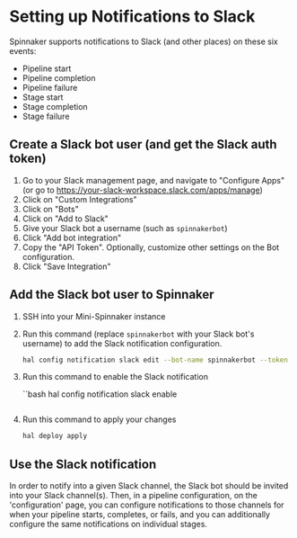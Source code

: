 # Setting up Notifications to Slack

Spinnaker supports notifications to Slack (and other places) on these six events:

* Pipeline start
* Pipeline completion
* Pipeline failure
* Stage start
* Stage completion
* Stage failure

## Create a Slack bot user (and get the Slack auth token)

1. Go to your Slack management page, and navigate to "Configure Apps" (or go to https://your-slack-workspace.slack.com/apps/manage)
1. Click on "Custom Integrations"
1. Click on "Bots"
1. Click on "Add to Slack"
1. Give your Slack bot a username (such as `spinnakerbot`)
1. Click "Add bot integration"
1. Copy the "API Token".  Optionally, customize other settings on the Bot configuration.
1. Click "Save Integration"

## Add the Slack bot user to Spinnaker

1. SSH into your Mini-Spinnaker instance
1. Run this command (replace `spinnakerbot` with your Slack bot's username) to add the Slack notification configuration.

    ```bash
    hal config notification slack edit --bot-name spinnakerbot --token
    ```

1. Run this command to enable the Slack notification

    ``bash
    hal config notification slack enable
    ```

1. Run this command to apply your changes

    ```bash
    hal deploy apply
    ```

## Use the Slack notification

In order to notify into a given Slack channel, the Slack bot should be invited into your Slack channel(s).  Then, in a pipeline configuration, on the 'configuration' page, you can configure notifications to those channels for when your pipeline starts, completes, or fails, and you can additionally configure the same notifications on individual stages.

